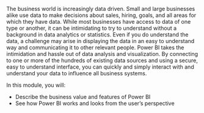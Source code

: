 The business world is increasingly data driven. Small and large businesses alike use data to make decisions about sales, hiring, goals, and all areas for which they have data. While most businesses have access to data of one type or another, it can be intimidating to try to understand without a background in data analytics or statistics. Even if you do understand the data, a challenge may arise in displaying the data in an easy to understand way and communicating it to other relevant people. Power BI takes the intimidation and hassle out of data analysis and visualization. By connecting to one or more of the hundreds of existing data sources and using a secure, easy to understand interface, you can quickly and simply interact with and understand your data to influence all business systems.

In this module, you will:

- Describe the business value and features of Power BI
- See how Power BI works and looks from the user’s perspective
